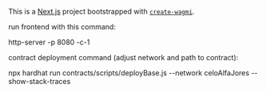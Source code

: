 This is a [Next.js](https://nextjs.org) project bootstrapped with [`create-wagmi`](https://github.com/wevm/wagmi/tree/main/packages/create-wagmi).


run frontend with this command:

http-server -p 8080 -c-1

contract deployment command (adjust network and path to contract):

npx hardhat run contracts/scripts/deployBase.js --network celoAlfaJores --show-stack-traces